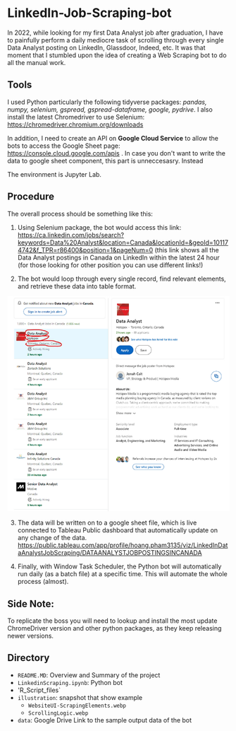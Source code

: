 # LinkedIn-Job-Scraping-bot

In 2022, while looking for my first Data Analyst job after graduation, I have to painfully perform a daily mediocre task of scrolling through every single Data Analyst posting on LinkedIn, Glassdoor, Indeed, etc. It was  that moment that I stumbled upon the idea of creating a Web Scraping bot to do all the manual work.

## Tools

I used Python particularly the following tidyverse packages: *pandas, numpy, selenium, gspread, gspread-dataframe, google, pydrive*. I also install the latest Chromedriver to use Selenium: https://chromedriver.chromium.org/downloads

In addition, I need to create an API on **Google Cloud Service** to allow the bots to access the Google Sheet page: https://console.cloud.google.com/apis . In case you don't want to write the data to google sheet component, this part is unneccesasry. Instead

The environment is Jupyter Lab.

## Procedure

The overall process should be something like this:

1. Using Selenium package, the bot would access this link: 
https://ca.linkedin.com/jobs/search?keywords=Data%20Analyst&location=Canada&locationId=&geoId=101174742&f_TPR=r86400&position=1&pageNum=0 
(this link shows all the Data Analyst postings in Canada on LinkedIn within the latest 24 hour (for those looking for other position you can use different links!)

2. The bot would loop through every single record, find relevant elements, and retrieve these data into table format.

![WebP image with fallback](illustration/WebsiteUI-ScrapingElements.webp "WebP Image")

3. The data will be written on to a google sheet file, which is live connected to Tableau Public dashboard that automatically update on any change of the data. https://public.tableau.com/app/profile/hoang.pham3135/viz/LinkedInDataAnalystJobScraping/DATAANALYSTJOBPOSTINGSINCANADA

4. Finally, with Window Task Scheduler, the Python bot will automatically run daily (as a batch file) at a specific time. This will automate the whole process (almost).

## Side Note:

To replicate the boss you will need to lookup and install the most update ChromeDriver version and other python packages, as they keep releasing newer versions.

## Directory


- `README.MD`: Overview and Summary of the project
- `LinkedinScraping.ipynb`: Python bot
- 'R_Script_files`
- `illustration`: snapshot that show example
  - `WebsiteUI-ScrapingElements.webp`
  - `ScrollingLogic.webp`
- `data`: Google Drive Link to the sample output data of the bot

